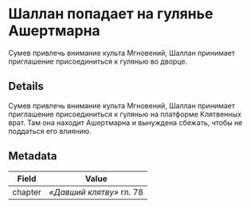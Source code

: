 # Шаллан попадает на гулянье Ашертмарна
Сумев привлечь внимание культа Мгновений, Шаллан принимает приглашение присоединиться к гулянью во дворце.

## Details
Сумев привлечь внимание культа Мгновений, Шаллан принимает приглашение присоединиться к гулянью на платформе Клятвенных врат. Там она находит Ашертмарна и вынуждена сбежать, чтобы не поддаться его влиянию.

## Metadata
| Field | Value |
| ----- | ----- |
| chapter | *«Давший клятву»* гл. 78 |
